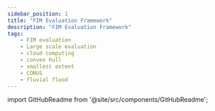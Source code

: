 ```yaml
---
sidebar_position: 1
title: "FIM Evaluation Framework"
description: "FIM Evaluation Framework"
tags:
    - FIM evaluation
    - Large scale evaluation 
    - cloud computing
    - convex hull
    - smallest extent
    - CONUS
    - fluvial flood
---
```


import GitHubReadme from '@site/src/components/GitHubReadme';
 
<GitHubReadme username="sdmlua" repo="fimpef" />
